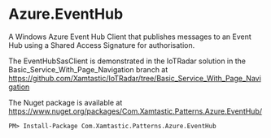 # Azure.EventHub
A Windows Azure Event Hub Client that publishes messages to an Event Hub using a Shared Access Signature for authorisation.  

The EventHubSasClient is demonstrated in the IoTRadar solution in the Basic_Service_With_Page_Navigation branch at https://github.com/Xamtastic/IoTRadar/tree/Basic_Service_With_Page_Navigation 

The Nuget package is available at https://www.nuget.org/packages/Com.Xamtastic.Patterns.Azure.EventHub/

```
PM> Install-Package Com.Xamtastic.Patterns.Azure.EventHub
```
